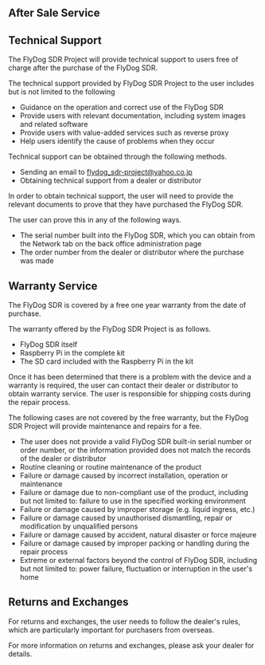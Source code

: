 ## After Sale Service

## Technical Support

The FlyDog SDR Project will provide technical support to users free of charge after the purchase of the FlyDog SDR.

The technical support provided by FlyDog SDR Project to the user includes but is not limited to the following

 - Guidance on the operation and correct use of the FlyDog SDR
 - Provide users with relevant documentation, including system images and related software
 - Provide users with value-added services such as reverse proxy
 - Help users identify the cause of problems when they occur

Technical support can be obtained through the following methods.

 - Sending an email to [flydog_sdr-project@yahoo.co.jp](mailto:flydog_sdr-project@yahoo.co.jp)
 - Obtaining technical support from a dealer or distributor

In order to obtain technical support, the user will need to provide the relevant documents to prove that they have purchased the FlyDog SDR.

The user can prove this in any of the following ways.

 - The serial number built into the FlyDog SDR, which you can obtain from the Network tab on the back office administration page
 - The order number from the dealer or distributor where the purchase was made

## Warranty Service

The FlyDog SDR is covered by a free one year warranty from the date of purchase.

The warranty offered by the FlyDog SDR Project is as follows.

 - FlyDog SDR itself
 - Raspberry Pi in the complete kit
 - The SD card included with the Raspberry Pi in the kit

Once it has been determined that there is a problem with the device and a warranty is required, the user can contact their dealer or distributor to obtain warranty service. The user is responsible for shipping costs during the repair process.

The following cases are not covered by the free warranty, but the FlyDog SDR Project will provide maintenance and repairs for a fee.

 - The user does not provide a valid FlyDog SDR built-in serial number or order number, or the information provided does not match the records of the dealer or distributor
 - Routine cleaning or routine maintenance of the product
 - Failure or damage caused by incorrect installation, operation or maintenance
 - Failure or damage due to non-compliant use of the product, including but not limited to: failure to use in the specified working environment
 - Failure or damage caused by improper storage (e.g. liquid ingress, etc.)
 - Failure or damage caused by unauthorised dismantling, repair or modification by unqualified persons
 - Failure or damage caused by accident, natural disaster or force majeure
 - Failure or damage caused by improper packing or handling during the repair process
 - Extreme or external factors beyond the control of FlyDog SDR, including but not limited to: power failure, fluctuation or interruption in the user's home

## Returns and Exchanges

For returns and exchanges, the user needs to follow the dealer's rules, which are particularly important for purchasers from overseas.

For more information on returns and exchanges, please ask your dealer for details.
